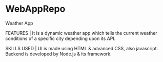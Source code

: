 # WebAppRepo
 Weather App
 
 FEATURES | 
 It is a dynamic weather app which tells the current weather conditions of a specific city depending upon its API.
 
 SKILLS USED | 
 UI is made using HTML & advanced CSS, also javascript.
 Backend is developed by Node.js & its framework.
 
 
